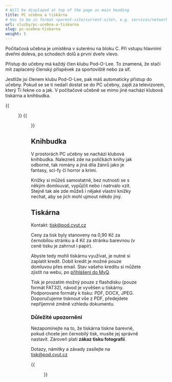 ```yaml
---
# Will be displayed at top of the page as main heading
title: PC učebna a tiskárna
# Has to be in format <parent-site/current-site>, e.g. services/network (notice missing slash at the beginning)
url: sluzby/pc-ucebna-a-tiskarna
slug: pc-ucebna-tiskarna
weight: 5
---
```


Počítačová učebna je umístěna v suterénu na bloku C. Při vstupu hlavními dveřmi doleva, po schodech dolů a první dveře vlevo.

Přístup do učebny má každý člen klubu Pod-O-Lee. To znamená, že stačí mít zaplacený členský příspěvek za sportoviště nebo za síť.

Jestliže jsi členem klubu Pod-O-Lee, pak máš automaticky přístup do učebny. Pokud se se ti nedaří dostat se do PC učebny, zajdi za televizorem, který Ti řekne co a jak.
V počítačové učebně se mimo jiné nachází klubová tiskárna a knihbudka.

{{<figure src="pc_room_01.jpg" alt="PC room: Main room">}}
{{<figure src="pc_room_02.jpg" alt="PC room: Second room with whiteboards">}}

## Knihbudka

V prostorách PC učebny se nachází klubová knihbudka. Nalezneš zde na poličkách knihy jak odborné, tak romány a jiná díla žánrů jako je fantasy, sci-fy či horror a krimi.

Knížky si můžeš samostatně, bez nutnosti se s někým domlouvat, vypůjčit nebo i natrvalo vzít. Stejně tak ale zde můžeš i nějaké vlastní knížky nechat, aby se jich mohl ujmout někdo jiný.

## Tiskárna

Kontakt: <tisk@pod.cvut.cz>

Ceny za tisk byly stanoveny na 0,90 Kč za černobílou stránku a 4 Kč za stránku barevnou (v ceně tisku je zahrnut i papír).

Abyste tedy mohli tiskárnu využívat, je nutné si zaplatit kredit. Dobít kredit je možné pouze domluvou přes email. Stav vašeho kreditu si můžete zjistit na webu, po [přihlášení do MyQ](http://tisk.pod.cvut.cz:8080/cs/).

Tisk je prozatím možný pouze z flashdisku (pouze formát FAT32), návod je vyvěšen u tiskárny. Podporované formáty k tisku: PDF, DOCX, JPEG. Doporučujeme tisknout vše z PDF, předejdete nepříjemné změně vzhledu dokumentu.

### Důležité upozornění

Nezapomínejte na to, že tiskárna tiskne barevně, pokud chcete jen černobílý tisk, musíte jej správně nastavit. Zároveň platí **zákaz tisku fotografií**.

Dotazy, námitky a závady zasílejte na tisk@pod.cvut.cz

{{<figure src="pc_room_03_printer.jpg" alt="PC room: Printer">}}
